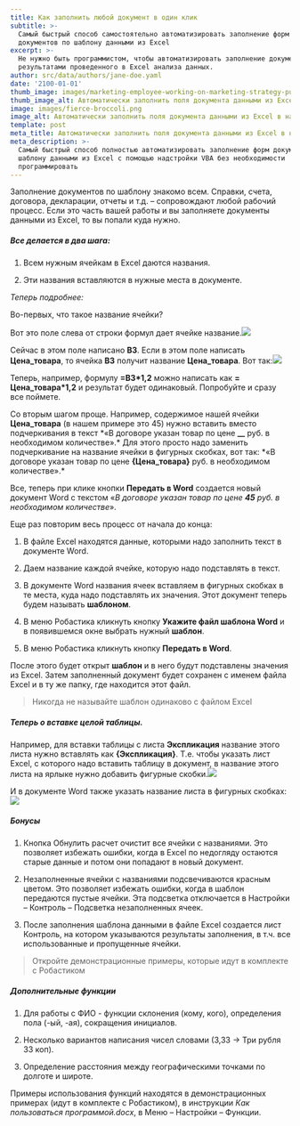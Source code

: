 ```yaml
---
title: Как заполнить любой документ в один клик
subtitle: >-
  Самый быстрый способ самостоятельно автоматизировать заполнение форм
  документов по шаблону данными из Excel
excerpt: >-
  Не нужно быть программистом, чтобы автоматизировать заполнение документов Word
  результатами проведенного в Excel анализа данных.
author: src/data/authors/jane-doe.yaml
date: '2100-01-01'
thumb_image: images/marketing-employee-working-on-marketing-strategy-purple.png
thumb_image_alt: Автоматически заполнить поля документа данными из Excel в надстройке VBA
image: images/fierce-broccoli.png
image_alt: Автоматически заполнить поля документа данными из Excel в надстройке VBA
template: post
meta_title: Автоматически заполнить поля документа данными из Excel в надстройке VBA
meta_description: >-
  Самый быстрый способ полностью автоматизировать заполнение форм документов по
  шаблону данными из Excel с помощью надстройки VBA без необходимости
  программировать
---
```

Заполнение документов по шаблону знакомо всем. Справки,
счета, договора, декларации, отчеты и т.д. – сопровождают любой рабочий
процесс. Если это часть вашей работы и вы заполняете документы данными из Excel, то вы попали куда нужно.

##### Все делается в два шага:

1.  Всем нужным ячейкам в Excel даются названия.

2.  Эти названия вставляются в нужные места в документе.

*Теперь подробнее:*

Во-первых, что такое название ячейки?

Вот это поле слева от строки формул дает ячейке название.![](/images/Name-field.png)

Сейчас в этом поле написано **В3**. Если в этом поле написать **Цена\_товара**, то ячейка **В3** получит название **Цена\_товара**. Вот так:![](/images/Name-field-example.png)

Теперь, например, формулу **=В3\*1,2** можно написать как **= Цена\_товара\*1,2** и результат будет одинаковый. Попробуйте и сразу
все поймете.

Со вторым шагом проще. Например, содержимое нашей ячейки **Цена\_товара** (в нашем примере это 45) нужно вставить вместо подчеркивания в текст \*«В договоре указан товар по цене **\__** руб. в необходимом количестве».\* Для этого просто надо заменить подчеркивание на название ячейки в фигурных скобках, вот так: \*«В договоре указан товар по цене **{Цена\_товара}** руб. в необходимом количестве».\*

Все, теперь при клике кнопки **Передать в Word** создается новый документ Word с текстом «*В договоре указан товар по цене **45** руб. в необходимом количестве*».

Еще раз повторим весь процесс от начала до конца:

1.  В файле Excel находятся данные, которыми надо заполнить текст в документе Word.

2.  Даем название каждой ячейке, которую надо подставлять в текст.

3.  В документе Word названия ячеек вставляем в фигурных скобках в те места, куда надо подставлять их значения. Этот документ теперь будем называть **шаблоном**.

4.  В меню Робастика кликнуть кнопку **Укажите файл шаблона Word** и в появившемся окне выбрать нужный **шаблон**.

5.  В меню Робастика кликнуть кнопку **Передать в Word**.

После этого будет открыт **шаблон** и в него будут подставлены значения из Excel. Затем заполненный документ будет сохранен с именем файла Excel и в ту же папку, где находится этот файл.

> Никогда не называйте шаблон  одинаково с файлом Excel

##### Теперь о вставке целой таблицы.

Например, для вставки таблицы с листа **Экспликация** название этого листа нужно вставлять как **{Экспликация}**. Т.е. чтобы указать лист Excel, с которого надо вставить таблицу в документ, в название этого листа на ярлыке нужно добавить фигурные скобки.![](/images/Table-check.png)

И в документе Word также указать название листа в фигурных скобках:![](/images/Table-into-document.png)

##### Бонусы

1.  Кнопка Обнулить расчет очистит все ячейки с названиями. Это позволяет избежать ошибки, когда в Excel по недогляду остаются старые данные и потом они попадают в новый документ.

2.  Незаполненные ячейки с названиями подсвечиваются красным цветом. Это позволяет избежать ошибки, когда в шаблон передаются пустые ячейки. Эта подсветка отключается в Настройки – Контроль – Подсветка незаполненных ячеек.

3.  После заполнения шаблона данными в файле Excel создается лист Контроль, на котором указываются результаты заполнения, в т.ч. все использованные и пропущенные ячейки.

> Откройте демонстрационные примеры, которые идут в комплекте с Робастиком

##### Дополнительные функции

1.  Для работы с ФИО - функции склонения (кому, кого), определения пола (-ый, -ая), сокращения инициалов.

2.  Несколько вариантов написания чисел словами (3,33 → Три рубля 33 коп).

3.  Определение расстояния между географическими точками по долготе и широте.

Примеры использования функций находятся в демонстрационных примерах (идут в комплекте с Робастиком), в инструкции *Как пользоваться программой.docx*, в Меню – Настройки – Функции.

